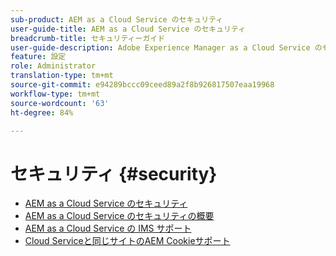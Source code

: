 ```yaml
---
sub-product: AEM as a Cloud Service のセキュリティ
user-guide-title: AEM as a Cloud Service のセキュリティ
breadcrumb-title: セキュリティーガイド
user-guide-description: Adobe Experience Manager as a Cloud Service のセキュリティに関する重要なトピックについて説明します。
feature: 設定
role: Administrator
translation-type: tm+mt
source-git-commit: e94289bccc09ceed89a2f8b926817507eaa19968
workflow-type: tm+mt
source-wordcount: '63'
ht-degree: 84%

---
```



# セキュリティ {#security}

+ [AEM as a Cloud Service のセキュリティ](/help/security/home.md)
+ [AEM as a Cloud Service のセキュリティの概要](/help/security/cloud-service-security-overview.md)
+ [AEM as a Cloud Service の IMS サポート ](ims-support.md)
+ [Cloud Serviceと同じサイトのAEM Cookieサポート](/help/security/same-site-cookie-support.md)
